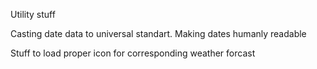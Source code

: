 Utility stuff

Casting date data to universal standart. Making dates humanly readable

Stuff to load proper icon for corresponding weather forcast
